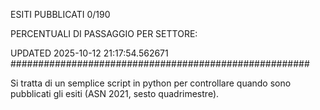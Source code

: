 ESITI PUBBLICATI 0/190 

PERCENTUALI DI PASSAGGIO PER SETTORE:

UPDATED 2025-10-12 21:17:54.562671
###################################################### 

Si tratta di un semplice script in python per controllare quando sono pubblicati gli esiti (ASN 2021, sesto quadrimestre).

